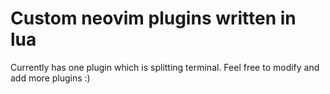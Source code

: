 # Custom neovim plugins written in lua

Currently has one plugin which is splitting terminal. Feel free to modify and add more plugins :)
